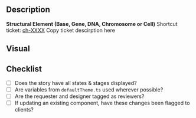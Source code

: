 ## Description

**Structural Element (Base, Gene, DNA, Chromosome or Cell)**
Shortcut ticket: [ch-XXXX](link)
Copy ticket descirption here

## Visual

## Checklist

- [ ] Does the story have all states & stages displayed?
- [ ] Are variables from `defaultTheme.ts` used wherever possible?
- [ ] Are the requester and designer tagged as reviewers?
- [ ] If updating an existing component, have these changes been flagged to clients?
